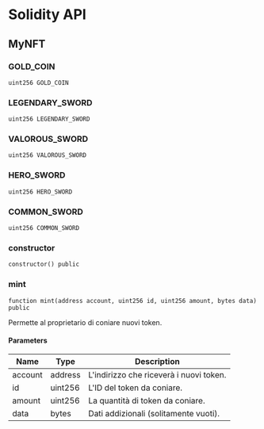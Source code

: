 # Solidity API

## MyNFT

### GOLD_COIN

```solidity
uint256 GOLD_COIN
```

### LEGENDARY_SWORD

```solidity
uint256 LEGENDARY_SWORD
```

### VALOROUS_SWORD

```solidity
uint256 VALOROUS_SWORD
```

### HERO_SWORD

```solidity
uint256 HERO_SWORD
```

### COMMON_SWORD

```solidity
uint256 COMMON_SWORD
```

### constructor

```solidity
constructor() public
```

### mint

```solidity
function mint(address account, uint256 id, uint256 amount, bytes data) public
```

Permette al proprietario di coniare nuovi token.

#### Parameters

| Name | Type | Description |
| ---- | ---- | ----------- |
| account | address | L'indirizzo che riceverà i nuovi token. |
| id | uint256 | L'ID del token da coniare. |
| amount | uint256 | La quantità di token da coniare. |
| data | bytes | Dati addizionali (solitamente vuoti). |

